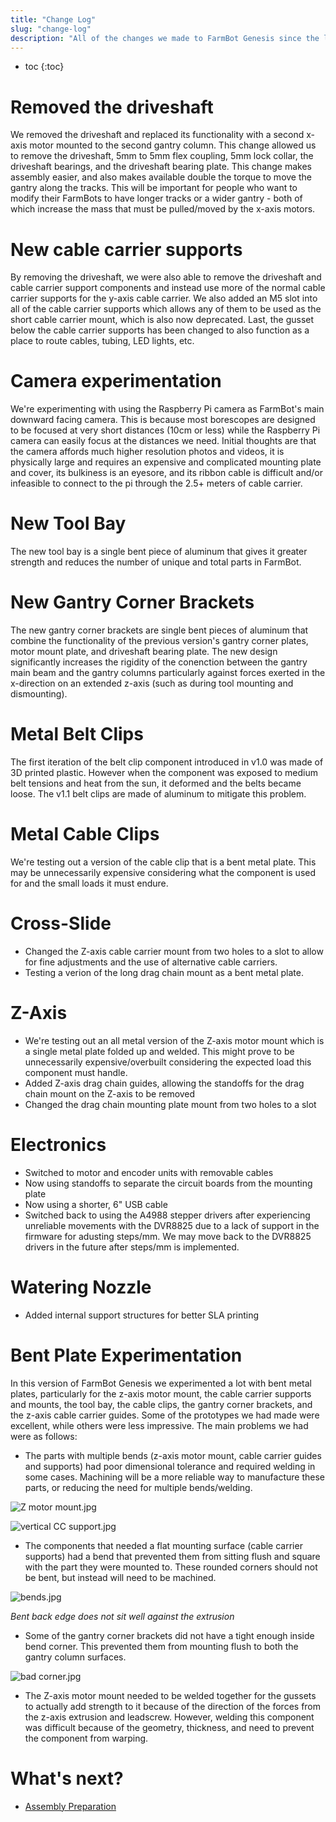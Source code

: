 ```yaml
---
title: "Change Log"
slug: "change-log"
description: "All of the changes we made to FarmBot Genesis since the last version"
---
```


* toc
{:toc}

# Removed the driveshaft
We removed the driveshaft and replaced its functionality with a second x-axis motor mounted to the second gantry column. This change allowed us to remove the driveshaft, 5mm to 5mm flex coupling, 5mm lock collar, the driveshaft bearings, and the driveshaft bearing plate. This change makes assembly easier, and also makes available double the torque to move the gantry along the tracks. This will be important for people who want to modify their FarmBots to have longer tracks or a wider gantry - both of which increase the mass that must be pulled/moved by the x-axis motors.

# New cable carrier supports
By removing the driveshaft, we were also able to remove the driveshaft and cable carrier support components and instead use more of the normal cable carrier supports for the y-axis cable carrier. We also added an M5 slot into all of the cable carrier supports which allows any of them to be used as the short cable carrier mount, which is also now deprecated. Last, the gusset below the cable carrier supports has been changed to also function as a place to route cables, tubing, LED lights, etc.

# Camera experimentation
We're experimenting with using the Raspberry Pi camera as FarmBot's main downward facing camera. This is because most borescopes are designed to be focused at very short distances (10cm or less) while the Raspberry Pi camera can easily focus at the distances we need. Initial thoughts are that the camera affords much higher resolution photos and videos, it is physically large and requires an expensive and complicated mounting plate and cover, its bulkiness is an eyesore, and its ribbon cable is difficult and/or infeasible to connect to the pi through the 2.5+ meters of cable carrier.

# New Tool Bay
The new tool bay is a single bent piece of aluminum that gives it greater strength and reduces the number of unique and total parts in FarmBot.

# New Gantry Corner Brackets
The new gantry corner brackets are single bent pieces of aluminum that combine the functionality of the previous version's gantry corner plates, motor mount plate, and driveshaft bearing plate. The new design significantly increases the rigidity of the conenction between the gantry main beam and the gantry columns particularly against forces exerted in the x-direction on an extended z-axis (such as during tool mounting and dismounting).

# Metal Belt Clips
The first iteration of the belt clip component introduced in v1.0 was made of 3D printed plastic. However when the component was exposed to medium belt tensions and heat from the sun, it deformed and the belts became loose. The v1.1 belt clips are made of aluminum to mitigate this problem.

# Metal Cable Clips
We're testing out a version of the cable clip that is a bent metal plate. This may be unnecessarily expensive considering what the component is used for and the small loads it must endure.

# Cross-Slide
 * Changed the Z-axis cable carrier mount from two holes to a slot to allow for fine adjustments and the use of alternative cable carriers.
 * Testing a verion of the long drag chain mount as a bent metal plate.

# Z-Axis
 * We're testing out an all metal version of the Z-axis motor mount which is a single metal plate folded up and welded. This might prove to be unnecessarily expensive/overbuilt considering the expected load this component must handle.
 * Added Z-axis drag chain guides, allowing the standoffs for the drag chain mount on the Z-axis to be removed
 * Changed the drag chain mounting plate mount from two holes to a slot

# Electronics
 * Switched to motor and encoder units with removable cables
 * Now using standoffs to separate the circuit boards from the mounting plate
 * Now using a shorter, 6" USB cable
 * Switched back to using the A4988 stepper drivers after experiencing unreliable movements with the DVR8825 due to a lack of support in the firmware for adusting steps/mm. We may move back to the DVR8825 drivers in the future after steps/mm is implemented.

# Watering Nozzle
 * Added internal support structures for better SLA printing

# Bent Plate Experimentation
In this version of FarmBot Genesis we experimented a lot with bent metal plates, particularly for the z-axis motor mount, the cable carrier supports and mounts, the tool bay, the cable clips, the gantry corner brackets, and the z-axis cable carrier guides. Some of the prototypes we had made were excellent, while others were less impressive. The main problems we had were as follows:
* The parts with multiple bends (z-axis motor mount, cable carrier guides and supports) had poor dimensional tolerance and required welding in some cases. Machining will be a more reliable way to manufacture these parts, or reducing the need for multiple bends/welding.

![Z motor mount.jpg](_images/Z_motor_mount.jpg)



![vertical CC support.jpg](_images/vertical_CC_support.jpg)

* The components that needed a flat mounting surface (cable carrier supports) had a bend that prevented them from sitting flush and square with the part they were mounted to. These rounded corners should not be bent, but instead will need to be machined.

![bends.jpg](_images/bends.jpg)

_Bent back edge does not sit well against the extrusion_

* Some of the gantry corner brackets did not have a tight enough inside bend corner. This prevented them from mounting flush to both the gantry column surfaces.

![bad corner.jpg](_images/bad_corner.jpg)

 * The Z-axis motor mount needed to be welded together for the gussets to actually add strength to it because of the direction of the forces from the z-axis extrusion and leadscrew. However, welding this component was difficult because of the geometry, thickness, and need to prevent the component from warping.

# What's next?

 * [Assembly Preparation](assembly-preparation.md)
